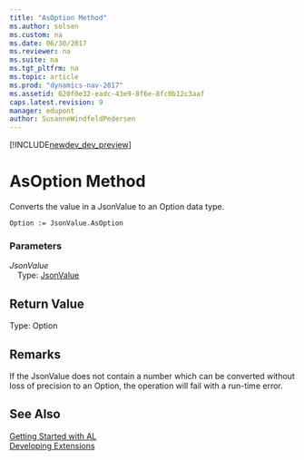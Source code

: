 ```yaml
---
title: "AsOption Method"
ms.author: solsen
ms.custom: na
ms.date: 06/30/2017
ms.reviewer: na
ms.suite: na
ms.tgt_pltfrm: na
ms.topic: article
ms.prod: "dynamics-nav-2017"
ms.assetid: 620f0e32-eadc-43e9-8f6e-8fc0b12c3aaf
caps.latest.revision: 9
manager: edupont
author: SusanneWindfeldPedersen
---
```


[!INCLUDE[newdev_dev_preview](../includes/newdev_dev_preview.md)]

# AsOption Method

Converts the value in a JsonValue to an Option data type.

```
Option := JsonValue.AsOption
```

### Parameters
*JsonValue*  
&emsp;Type: [JsonValue](jsonvalue-class.md)

## Return Value
Type: Option

## Remarks
If the JsonValue does not contain a number which can be converted without loss of precision to an Option, the operation will fail with a run-time error.

## See Also
[Getting Started with AL](../devenv-get-started.md)  
[Developing Extensions](../devenv-dev-overview.md)

